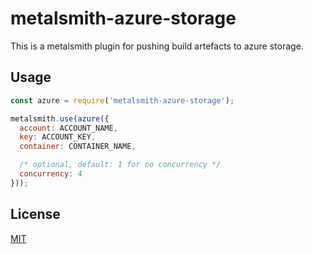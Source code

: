 # metalsmith-azure-storage

This is a metalsmith plugin for pushing build artefacts to azure storage.

## Usage

```javascript
const azure = require('metalsmith-azure-storage');

metalsmith.use(azure({
  account: ACCOUNT_NAME,
  key: ACCOUNT_KEY,
  container: CONTAINER_NAME,

  /* optional, default: 1 for no concurrency */
  concurrency: 4
}));
```

## License

[MIT](./LICENSE)
